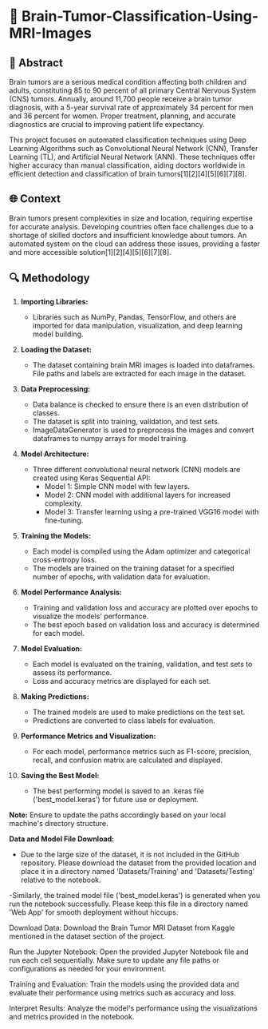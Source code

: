 # 🧠 Brain-Tumor-Classification-Using-MRI-Images

## 📝 Abstract

Brain tumors are a serious medical condition affecting both children and adults, constituting 85 to 90 percent of all primary Central Nervous System (CNS) tumors. Annually, around 11,700 people receive a brain tumor diagnosis, with a 5-year survival rate of approximately 34 percent for men and 36 percent for women. Proper treatment, planning, and accurate diagnostics are crucial to improving patient life expectancy.

This project focuses on automated classification techniques using Deep Learning Algorithms such as Convolutional Neural Network (CNN), Transfer Learning (TL), and Artificial Neural Network (ANN). These techniques offer higher accuracy than manual classification, aiding doctors worldwide in efficient detection and classification of brain tumors[1][2][4][5][6][7][8].

## 🌐 Context

Brain tumors present complexities in size and location, requiring expertise for accurate analysis. Developing countries often face challenges due to a shortage of skilled doctors and insufficient knowledge about tumors. An automated system on the cloud can address these issues, providing a faster and more accessible solution[1][2][4][5][6][7][8].

## 🔍 Methodology

1. **Importing Libraries:**  
   - Libraries such as NumPy, Pandas, TensorFlow, and others are imported for data manipulation, visualization, and deep learning model building.

2. **Loading the Dataset:**
   - The dataset containing brain MRI images is loaded into dataframes. File paths and labels are extracted for each image in the dataset.

3. **Data Preprocessing:**
   - Data balance is checked to ensure there is an even distribution of classes.
   - The dataset is split into training, validation, and test sets.
   - ImageDataGenerator is used to preprocess the images and convert dataframes to numpy arrays for model training.

4. **Model Architecture:**
   - Three different convolutional neural network (CNN) models are created using Keras Sequential API:
     - Model 1: Simple CNN model with few layers.
     - Model 2: CNN model with additional layers for increased complexity.
     - Model 3: Transfer learning using a pre-trained VGG16 model with fine-tuning.

5. **Training the Models:**
   - Each model is compiled using the Adam optimizer and categorical cross-entropy loss.
   - The models are trained on the training dataset for a specified number of epochs, with validation data for evaluation.

6. **Model Performance Analysis:**
   - Training and validation loss and accuracy are plotted over epochs to visualize the models' performance.
   - The best epoch based on validation loss and accuracy is determined for each model.

7. **Model Evaluation:**
   - Each model is evaluated on the training, validation, and test sets to assess its performance.
   - Loss and accuracy metrics are displayed for each set.

8. **Making Predictions:**
   - The trained models are used to make predictions on the test set.
   - Predictions are converted to class labels for evaluation.

9. **Performance Metrics and Visualization:**
   - For each model, performance metrics such as F1-score, precision, recall, and confusion matrix are calculated and displayed.

10. **Saving the Best Model:**
    - The best performing model is saved to an .keras file ('best_model.keras') for future use or deployment.


**Note:** Ensure to update the paths accordingly based on your local machine's directory structure.

**Data and Model File Download:**
- Due to the large size of the dataset, it is not included in the GitHub repository. Please download the dataset from the provided location and place it in a directory named 'Datasets/Training' and 'Datasets/Testing' relative to the notebook.

-Similarly, the trained model file ('best_model.keras') is generated when you run the notebook successfully. Please keep this file in a directory named 'Web App' for smooth deployment without hiccups.


Download Data: Download the Brain Tumor MRI Dataset from Kaggle mentioned in the dataset section of the project.

Run the Jupyter Notebook: Open the provided Jupyter Notebook file and run each cell sequentially. Make sure to update any file paths or configurations as needed for your environment.

Training and Evaluation: Train the models using the provided data and evaluate their performance using metrics such as accuracy and loss.

Interpret Results: Analyze the model's performance using the visualizations and metrics provided in the notebook.
